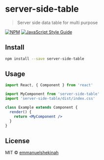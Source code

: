 # server-side-table

> Server side data table for multi purpose

[![NPM](https://img.shields.io/npm/v/server-side-table.svg)](https://www.npmjs.com/package/server-side-table) [![JavaScript Style Guide](https://img.shields.io/badge/code_style-standard-brightgreen.svg)](https://standardjs.com)

## Install

```bash
npm install --save server-side-table
```

## Usage

```jsx
import React, { Component } from 'react'

import MyComponent from 'server-side-table'
import 'server-side-table/dist/index.css'

class Example extends Component {
  render() {
    return <MyComponent />
  }
}
```

## License

MIT © [emmanuelshekinah](https://github.com/emmanuelshekinah)
